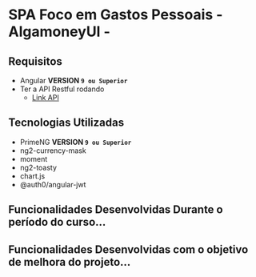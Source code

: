 # SPA Foco em Gastos Pessoais - AlgamoneyUI -

## Requisitos

- Angular **VERSION `9 ou Superior`**
- Ter a API Restful rodando 
    - [Link API](https://github.com/pratamaycon/algamoney-api)

## Tecnologias Utilizadas

- PrimeNG **VERSION `9 ou Superior`**
- ng2-currency-mask 
- moment
- ng2-toasty
- chart.js
- @auth0/angular-jwt

## Funcionalidades Desenvolvidas Durante o período do curso...


## Funcionalidades Desenvolvidas com o objetivo de melhora do projeto...

